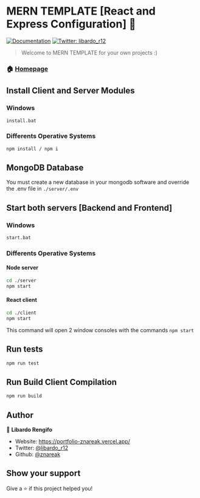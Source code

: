 # MERN TEMPLATE [React and Express Configuration] 👋
[![Documentation](https://img.shields.io/badge/documentation-yes-brightgreen.svg)](https://github.com/node-projects-znareak/mern-template)
[![Twitter: libardo\_r12](https://img.shields.io/twitter/follow/libardo\_r12.svg?style=social)](https://twitter.com/libardo\_r12)

> Welcome to MERN TEMPLATE for your own projects :)
 
### 🏠 [Homepage](https://github.com/node-projects-znareak/mern-template)

## Install Client and Server Modules
### Windows
```sh
install.bat
```

### Differents Operative Systems
```sh
npm install / npm i 
```

## MongoDB Database

You must create a new database in your mongodb software and override the .env file in ```./server/.env```


## Start both servers [Backend and Frontend]
### Windows
```sh
start.bat
```

### Differents Operative Systems
#### Node server
```sh
cd ./server
npm start
```

#### React client
```sh
cd ./client
npm start
```

This command will open 2 window consoles with the commands ```npm start```

## Run tests

```sh
npm run test
```

## Run Build Client Compilation

```sh
npm run build
```

## Author

👤 **Libardo Rengifo**

* Website: https://portfolio-znareak.vercel.app/
* Twitter: [@libardo\_r12](https://twitter.com/libardo\_r12)
* Github: [@znareak](https://github.com/znareak)

## Show your support

Give a ⭐️ if this project helped you!
